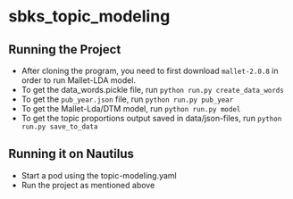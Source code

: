 # sbks_topic_modeling

## Running the Project
* After cloning the program, you need to first download `mallet-2.0.8` in order to run Mallet-LDA model.
* To get the data_words.pickle file, run `python run.py create_data_words`
* To get the `pub_year.json` file, run `python run.py pub_year`
* To get the Mallet-Lda/DTM model, run `python run.py model`
* To get the topic proportions output saved in data/json-files, run `python run.py save_to_data`

## Running it on Nautilus
* Start a pod using the topic-modeling.yaml
* Run the project as mentioned above
